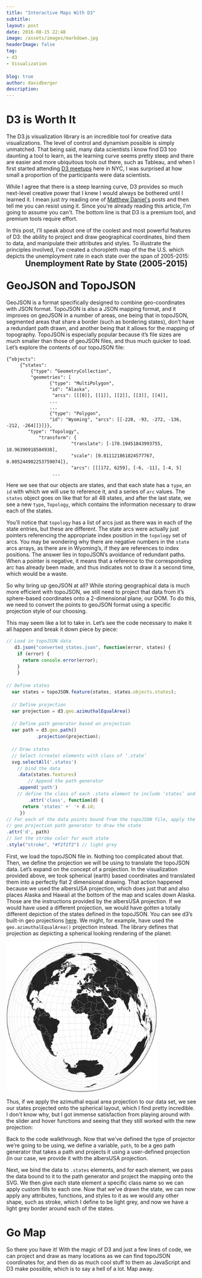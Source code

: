 ```yaml
---
title: "Interactive Maps With D3"
subtitle:
layout: post
date: 2016-08-15 22:48
image: /assets/images/markdown.jpg
headerImage: false
tag:
- d3
- Visualization

blog: true
author: davidberger
description:    
---
```

# D3 is Worth It

The D3.js visualization library is an incredible tool for creative data visualizations. The level of control and dynamism possible is simply unmatched. That being said, many data scientists I know find D3 too daunting a tool to learn, as the learning curve seems pretty steep and there are easier and more ubiquitous tools out there, such as Tableau, and when I first started attending [D3 meetups](http://www.meetup.com/NYC-D3-JS/) here in NYC, I was surprised at how small a proportion of the participants were data scientists. 

While I agree that there is a steep learning curve, D3 provides so much next-level creative power that I knew I would always be bothered until I learned it. I mean just *try* reading one of [Matthew Daniel's](http://polygraph.cool) posts and then tell me you can resist using it. Since you're already reading this article, I'm going to assume you can't. The bottom line is that D3 is a premium tool, and premium tools require effort. 

In this post, I’ll speak about one of the coolest and most powerful features of D3: the ability to project and draw geographical coordinates, bind them to data, and manipulate their attributes and styles. To illustrate the principles involved, I’ve created a choropleth map of the the U.S. which depicts the unemployment rate in each state over the span of 2005-2015:

<style>

  .axis {
  shape-rendering: crispEdges;
}

.x.axis line {
  stroke: #fff;
}
.axis text {
	font-family: sans-serif;
	font-size: 11px;
}

.x.axis .minor {
  stroke-opacity: .5;
}

.x.axis path {
  display: none;
}

.y.axis line,
.y.axis path {
  fill: none;
  stroke: #000;
}

div.tooltip {	
    position: absolute;			
    text-align: center;			
    width: 60px;					
    height: 28px;					
    padding: 2px;				
    font: 12px sans-serif;		
    background: white;	
    border: 1px;		
    border-radius: 2px;			
    pointer-events: none;			
}

</style>

<h2 style="margin-left:50px;margin-top:-15px">Unemployment Rate by State (2005-2015)</h2>
<div class="mapContainer">
<div class="d3Div" style="margin-left:-240px"></div>
</div>

<div id="slider" style="width:500px; margin-left:35px; margin-top:-10px"></div>



<link rel="stylesheet" type="text/css" href="/d3.slider.css" media="screen" />
<script src="https://d3js.org/d3.v3.min.js"></script>
<script src="/d3.slider.js"></script>
<script src="http://d3js.org/topojson.v1.min.js"></script>
<script src="https://d3js.org/d3-axis.v1.min.js"></script>


<script type="text/javascript" >

d3.json("/state_unemployment.json", function(root) {

  var formatter = d3.format();
  var tickFormatter = function(d) {
    return d;
    }; 

  var slider = d3.slider().min(2005).max(2015).tickValues([2005,2006,2007,2008,2009,2010,2011,2012,2013,2014, 2015]).stepValues([2005,2006,2007,2008,2009,2010,2011,2012,2013,2014, 2015]).showRange(true).value(2008)
    .tickFormat(tickFormatter);
  
  d3.select('#slider').call(slider);
	
var div = d3.select(".mapContainer").append("div")	
    .attr("class", "tooltip")				
    .style("opacity", 0);

  var myFn = function(slider) {
    slide_value = slider.value();
    d3.selectAll('.states').style("fill", function(d) {
          var fill = d3.scale.linear()
          	.domain([3, 7.5, 12])
          	.range(["#ffffd9", "#7fcdbb", '#253494']);
           var state_name = d.id;
           return fill( root[state_name][slider.value()]);
                })
           .on("mouseover", function(d) {
    	   		d3.select(this.parentNode.appendChild(this)).transition().duration(300)
           		.style({'stroke-opacity':1,'stroke':'yellow', 'stroke-width': 2});
            div.transition()		
                .duration(200)		
                .style("opacity", .8);	
            var state_name = d.id;	
            div	.html("<strong>" + d.id + "</strong>" + "<br/>" + root[state_name][slider.value()])	
                .style("left", (d3.event.pageX) + "px")		
                .style("top", (d3.event.pageY - 48) + "px");	
            	})					
        	.on("mouseout", function(d) {
        		d3.select(this).transition().duration(300)
        		.style({'stroke-opacity':1,'stroke':'white'});
	            div.transition()		
	                .duration(500)		
	                .style("opacity", 0);
	        	});
    };



  slider.callback(myFn);

    

   d3.json("/converted_states.json", function(error, states) {
    if (error) {
      return console.error(error);
    } else {
    console.log(states);
    }


  var width = 960;
  var height = 520;
  
  var fill = d3.scale.linear()
    .domain([5, 7.5, 10])
    .range(["#ffffd9", "#7fcdbb", '#081d58']);

  var svg = d3.select(".d3Div")
          .append("svg")
          .attr("width", width)
          .attr("height", height);
  
  
  
  
  var states = topojson.feature(states, states.objects.states);
  
  var projection = d3.geo.albersUsa()
          .scale(1000);
  
  var path = d3.geo.path()
           .projection(projection);


  svg.selectAll('.states')
    .data(states.features)
    .enter()
    .append('path')  
    .attr('class', function(d) {
      return 'states' +' '+ d.id;
      })
    .attr('d', path)
    .style("stroke", "f2f2f2")
    .style("fill", function(d) {
            var state_name = d.id;
            return fill( root[state_name][slider.value()]);
      })
	.on("mouseover", function(d) {
   		d3.select(this.parentNode.appendChild(this)).transition().duration(300)
   		.style({'stroke-opacity':1,'stroke':'yellow', 'stroke-width': 2});
    div.transition()		
        .duration(200)		
        .style("opacity", .8);	
    var state_name = d.id;	
    div	.html("<strong>" + d.id + "</strong>" + "<br/>" + root[state_name][slider.value()])	
        .style("left", (d3.event.pageX) + "px")		
        .style("top", (d3.event.pageY - 48) + "px");	
    	})					
	.on("mouseout", function(d) {
		d3.select(this).transition().duration(300)
		.style({'stroke-opacity':1,'stroke':'white'});
        div.transition()		
            .duration(500)		
            .style("opacity", 0);
    	});
  
  
  
  
  var defs = svg.append("defs");
  
  
  var linearGradient = defs.append("linearGradient")
  .attr("id", "linear-gradient");
  
  linearGradient
  .attr("x1", "0%")
  .attr("y1", "0%")
  .attr("x2", "0%")
  .attr("y2", "100%");
  
  
  var colorScale = d3.scale.linear()
  .range(["#ffffd9", "#7fcdbb", '#253494']);
  
  linearGradient.selectAll("stop") 
  .data( colorScale.range() )                  
  .enter().append("stop")
  .attr("offset", function(d,i) { return i/(colorScale.range().length-1); })
  .attr("stop-color", function(d) { return d; });
  
  
  svg.append("rect")
  .attr("width", 15)
  .attr("height", 400)
  .attr("rx",0) 
  .attr("ry",0)
  .style("fill", "url(#linear-gradient)")
  .attr("transform", "translate(905, 70)")
  ;
  
  var y = d3.scale.linear()
  .domain([3, 12])
  .range([0, 400]);
  
  var yAxis = d3.svg.axis()
    .scale(y)
    .orient("left");
  
  d3.select("svg").append("g")
  .attr("class", "y axis")
  .attr("transform", "translate(900, 70)")
  .call(yAxis)
	.append("text")
	.attr("transform", "translate(60, -30)")
	.attr("y", 9)
	.attr("dy", ".71em")
	.style("text-anchor", "end")
	.text("Unemployment Rate");


    });
});

</script>

# GeoJSON and TopoJSON
GeoJSON is a format specifically designed to combine geo-coordinates with JSON format. TopoJSON is also a JSON mapping format, and it improves on geoJSON in a number of areas, one being that in topoJSON,  segmented areas that share a border (such as bordering states), don’t have a redundant path drawn, and another being that it allows for the mapping of topography. TopoJSON is especially popular because it’s file sizes are much smaller than those of geoJSON files, and thus much quicker to load. Let’s explore the contents of our topoJSON file:

```
{“objects":
	 {“states":
		 {"type": “GeometryCollection",
		 "geometries": [
				{"type": "MultiPolygon", 
				"id": “Alaska",
				 "arcs": [[[0]], [[1]], [[2]], [[3]], [[4]],
				...
				...	
				{"type": "Polygon", 
				"id": "Wyoming", "arcs": [[-228, -93, -272, -136, -212, -264]]}]}}, 					
		"type": "Topology", 
			"transform": {
				        "translate": [-178.19451843993755, 18.96390918584938], 					       
				        "scale": [0.011121861824577767, 0.005244902253759074]}, 					         
				        "arcs": [[[172, 6259], [-6, -11], [-4, 5]
				 ...

```
Here we see that our objects are states, and that each state has a `type`, an `id` with which we will use to reference it, and a series of `arc` values. The `states` object goes on like that for all 48 states, and after the last state, we see a new `type`, `Topology`, which contains the information necessary to draw each of the states.

You’ll notice that `topology` has a list of arcs just as there was in each of the state entries, but these are different. The state arcs were actually just pointers referencing the appropriate index position in the `topology` set of arcs. You may be wondering why there are negative numbers in the `state` arcs arrays, as there are in Wyoming’s, if they are references to index positions. The answer lies in topoJSON’s avoidance of redundant paths. When a pointer is negative, it means that a reference to the corresponding arc has already been made, and thus indicates not to draw it a second time, which would be a waste.

So why bring up geoJSON at all? While storing geographical data is much more efficient with topoJSON, we still need to project that data from it’s sphere-based coordinates onto a 2-dimensional plane, our DOM. To do this, we need to convert the points to geoJSON format using a specific projection style of our choosing. 

This may seem like a lot to take in. Let’s see the code necessary to make it all happen and break it down piece by piece:

```js
// Load in topoJSON data
   d3.json("converted_states.json", function(error, states) {
    if (error) {
      return console.error(error);
    } 
    }

// Define states
  var states = topoJSON.feature(states, states.objects.states);
  
  // Define projection
  var projection = d3.geo.azimuthalEqualArea()
  
  // Define path generator based on projection
  var path = d3.geo.path()
           .projection(projection);
  
  // Draw states
  // Select (create) elements with class of ‘.state’
  svg.selectAll('.states')
	// bind the data
  	.data(states.features)
    	// Append the path generator 
	.append('path')  
	// define the class of each .state element to include ‘states’ and the state name
    	.attr('class', function(d) {
      return 'states' +' '+ d.id;
     })
// For each of the data points bound from the topoJSON file, apply the 
// geo projection path generator to draw the state
.attr('d', path)
// Set the stroke color for each state
.style("stroke", "#f2f2f2") // light grey
```

First, we load the topoJSON file in. Nothing too complicated about that. Then, we define the projection we will be using to translate the topoJSON data. Let’s expand on the concept of a projection. In the visualization provided above, we took spherical (earth) based coordinates and translated them into a perfectly flat 2 dimensional drawing. That action happened because we used the albersUSA projection, which does just that and also places Alaska and Hawaii at the bottom of the map and scales down Alaska. Those are the instructions provided by the albersUSA projection. If we would have used a different projection, we would have gotten a totally different depiction of the states defined in the topoJSON. You can see d3’s built-in geo projections [here](https://github.com/d3/d3-geo-projection). We might, for example, have used the `geo.azimuthalEqualArea()` projection instead. The library defines that projection as depicting a spherical looking rendering of the planet:

<img src ="/assets/images/post_images/d3_map_post/azimuthalEqualArea.svg" style="width:400px"/>


Thus, if we apply the azimuthal equal area projection to our data set, we see our states projected onto the spherical layout, which I find pretty incredible. I don't know why, but I got immense satisfaction from playing around with the slider and hover functions and seeing that they still worked with the new projection: 

<style>
.axis {
  shape-rendering: crispEdges;
}

.x.axis line {
  stroke: #fff;
}
.axis text {
	font-family: sans-serif;
	font-size: 11px;
}

.x.axis .minor {
  stroke-opacity: .5;
}

.x.axis path {
  display: none;
}

.y.axis line,
.y.axis path {
  fill: none;
  stroke: #000;
}

div.tooltip {	
    position: absolute;			
    text-align: center;			
    width: 60px;					
    height: 28px;					
    padding: 2px;				
    font: 12px sans-serif;		
    background: white;	
    border: 1px;		
    border-radius: 2px;			
    pointer-events: none;			
}

</style>



<div class="mapContainer_1">
<div class="d3Div_1" style="margin-left:-240px"></div>
</div>

<div id="slider_1" style="width:500px; margin-left:35px; margin-top:0px"></div>




<script type="text/javascript" >

d3.json("/state_unemployment.json", function(root) {

  var formatter = d3.format();
  var tickFormatter = function(d) {
    return d;
    }; 

  var slider = d3.slider().min(2005).max(2015).tickValues([2005,2006,2007,2008,2009,2010,2011,2012,2013,2014, 2015]).stepValues([2005,2006,2007,2008,2009,2010,2011,2012,2013,2014, 2015]).showRange(true).value(2008)
    .tickFormat(tickFormatter);
  
  d3.select('#slider_1').call(slider);
	
var div = d3.select(".mapContainer_1").append("div")	
    .attr("class", "tooltip")				
    .style("opacity", 0);

  var myFn = function(slider) {
    slide_value = slider.value();
    d3.selectAll('.states').style("fill", function(d) {
          var fill = d3.scale.linear()
          	.domain([3, 7.5, 12])
          	.range(["#ffffd9", "#7fcdbb", '#253494']);
           var state_name = d.id;
           return fill( root[state_name][slider.value()]);
                })
           .on("mouseover", function(d) {
    	   		d3.select(this.parentNode.appendChild(this)).transition().duration(300)
           		.style({'stroke-opacity':1,'stroke':'yellow', 'stroke-width': 2});
            div.transition()		
                .duration(200)		
                .style("opacity", .8);	
            var state_name = d.id;	
            div	.html("<strong>" + d.id + "</strong>" + "<br/>" + root[state_name][slider.value()])	
                .style("left", (d3.event.pageX) + "px")		
                .style("top", (d3.event.pageY - 48) + "px");	
            	})					
        	.on("mouseout", function(d) {
        		d3.select(this).transition().duration(300)
        		.style({'stroke-opacity':1,'stroke':'white'});
	            div.transition()		
	                .duration(500)		
	                .style("opacity", 0);
	        	});
    };



  slider.callback(myFn);

    

   d3.json("/converted_states.json", function(error, states) {
    if (error) {
      return console.error(error);
    } else {
    console.log(states);
    }


  var width = 960;
  var height = 520;
  
  var fill = d3.scale.linear()
    .domain([5, 7.5, 10])
    .range(["#ffffd9", "#7fcdbb", '#081d58']);

  var svg = d3.select(".d3Div_1")
          .append("svg")
          .attr("width", width)
          .attr("height", height);
  
  
  
  
  var states = topojson.feature(states, states.objects.states);
  
  var projection = d3.geo.azimuthalEqualArea();
  
  var path = d3.geo.path()
           .projection(projection);
  

  svg.selectAll('.states')
    .data(states.features)
    .enter()
    .append('path')  
    .attr('class', function(d) {
      return 'states' +' '+ d.id;
      })
    .attr('d', path)
    .style("stroke", "f2f2f2")
    .style("fill", function(d) {
            var state_name = d.id;
            return fill( root[state_name][slider.value()]);
      })
	.on("mouseover", function(d) {
   		d3.select(this.parentNode.appendChild(this)).transition().duration(300)
   		.style({'stroke-opacity':1,'stroke':'yellow', 'stroke-width': 2});
    div.transition()		
        .duration(200)		
        .style("opacity", .8);	
    var state_name = d.id;	
    div	.html("<strong>" + d.id + "</strong>" + "<br/>" + root[state_name][slider.value()])	
        .style("left", (d3.event.pageX) + "px")		
        .style("top", (d3.event.pageY - 48) + "px");	
    	})					
	.on("mouseout", function(d) {
		d3.select(this).transition().duration(300)
		.style({'stroke-opacity':1,'stroke':'white'});
        div.transition()		
            .duration(500)		
            .style("opacity", 0);
    	});
  
  
  
  
  var defs = svg.append("defs");
  
  
  var linearGradient = defs.append("linearGradient")
  .attr("id", "linear-gradient");
  
  linearGradient
  .attr("x1", "0%")
  .attr("y1", "0%")
  .attr("x2", "0%")
  .attr("y2", "100%");
  
  
  var colorScale = d3.scale.linear()
  .range(["#ffffd9", "#7fcdbb", '#253494']);
  
  linearGradient.selectAll("stop") 
  .data( colorScale.range() )                  
  .enter().append("stop")
  .attr("offset", function(d,i) { return i/(colorScale.range().length-1); })
  .attr("stop-color", function(d) { return d; });
  
  
  svg.append("rect")
  .attr("width", 15)
  .attr("height", 400)
  .attr("rx",0) 
  .attr("ry",0)
  .style("fill", "url(#linear-gradient)")
  .attr("transform", "translate(905, 70)")
  ;
  
  var y = d3.scale.linear()
  .domain([3, 12])
  .range([0, 400]);
  
  var yAxis = d3.svg.axis()
    .scale(y)
    .orient("left");
  
 svg.append("g")
  .attr("class", "y axis")
  .attr("transform", "translate(900, 70)")
  .call(yAxis)
	.append("text")
	.attr("transform", "translate(60, -30)")
	.attr("y", 9)
	.attr("dy", ".71em")
	.style("text-anchor", "end")
	.text("Unemployment Rate");


    });
});

</script>


Back to the code walkthrough. Now that we’ve defined the type of projector we’re going to be using, we define a variable, `path`, to be a geo path generator that takes a path and projects it using a user-defined projection (in our case, we provide it with the albersUSA projection. 

Next, we bind the data to `.states` elements, and for each element, we pass the data bound to it to the path generator and project the mapping onto the SVG. We then give each state element a specific class name so we can apply custom fills to each one. Now that we’ve drawn the state, we can now apply any attributes, functions, and styles to it as we would any other shape, such as stroke, which I define to be light grey, and now we have a light grey border around each of the states. 


# Go Map
So there you have it! With the magic of D3 and just a few lines of code, we can project and draw as many locations as we can find topoJSON coordinates for, and then do as much cool stuff to them as JavaScript and D3 make possible, which is to say a hell of a lot. Map away.
